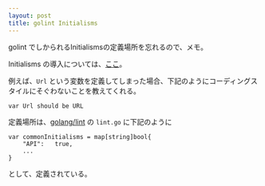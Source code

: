 ```yaml
---
layout: post
title: golint Initialisms
---
```


golint でしかられるInitialismsの定義場所を忘れるので、メモ。

Initialisms の導入については、[ここ](https://github.com/golang/go/wiki/CodeReviewComments#initialisms)。

例えば、`Url` という変数を定義してしまった場合、下記のようにコーディングスタイルにそぐわないことを教えてくれる。

```
var Url should be URL
```

定義場所は、[golang/lint](https://github.com/golang/lint) の `lint.go` に下記のように

```
var commonInitialisms = map[string]bool{
	"API":   true,
	...
}
```

として、定義されている。
